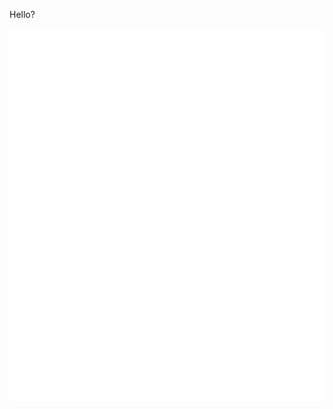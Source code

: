 Hello?

![image](https://raw.githubusercontent.com/DiSay1/DiSay1/e0fd276eea1f333fc5c48fa3095ca6e3c21ff4fb/github-metrics.svg)
